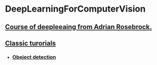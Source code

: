 # DeepLearningForComputerVision

## [Course of deepleeaing from Adrian Rosebrock.](https://www.pyimagesearch.com/author/adrian/) 

## [Classic turorials](books_of_three_bundles)

- ### [Obeject detection](Object%20detection)


